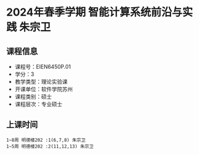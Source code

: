 # 2024年春季学期 智能计算系统前沿与实践 朱宗卫






## 课程信息

- 课程号：EIEN6450P.01
- 学分：3
- 教学类型：理论实验课
- 开课单位：软件学院苏州
- 课程类别：硕士
- 课程层次：专业硕士

## 上课时间

```
1~8周 明德楼202 :1(6,7,8) 朱宗卫
1~5周 明德楼202 :2(11,12,13) 朱宗卫
```


